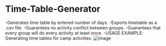 # Time-Table-Generator
-Generates time table by entered number of days.
-Exports timetable as a .csv file.
-Guarantees no activity conflict between groups.
-Guarantees that every group will do every activity at least once.
-USAGE EXAMPLE: Generating time tables for camp activities.
![image](https://user-images.githubusercontent.com/106091479/169876232-9ba27f73-bab1-4a62-b02e-4151cb97943d.png)
